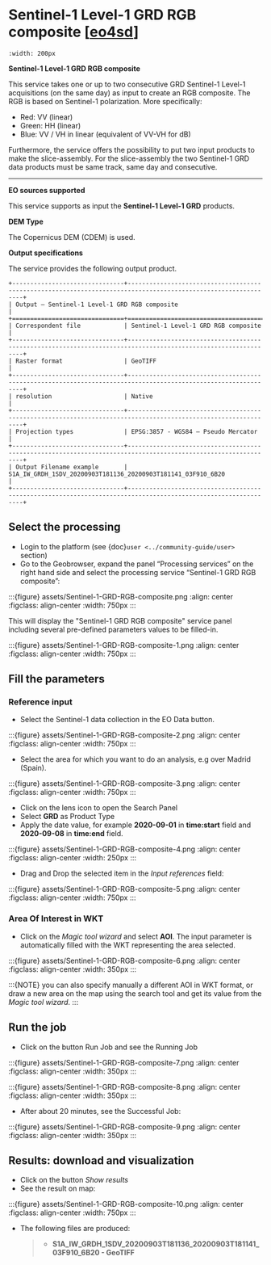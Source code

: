 # Sentinel-1 Level-1 GRD RGB composite \[[eo4sd](https://eo4sd.esa.int/)\]

```{image} assets/Sentinel-1-GRD-RGB-composite-icon.png
:width: 200px
```

**Sentinel-1 Level-1 GRD RGB composite**

This service takes one or up to two consecutive GRD Sentinel-1 Level-1 acquisitions (on the same day) as input to create an RGB composite.
The RGB is based on Sentinel-1 polarization. More specifically:

- Red: VV (linear)
- Green: HH (linear)
- Blue: VV / VH in linear (equivalent of VV-VH for dB)

Furthermore, the service offers the possibility to put two input products to make the slice-assembly. For the slice-assembly the two Sentinel-1 GRD data products must be same track, same day and consecutive.

______________________________________________________________________

**EO sources supported**

This service supports as input the **Sentinel-1 Level-1 GRD** products.

**DEM Type**

The Copernicus DEM (CDEM) is used.

**Output specifications**

The service provides the following output product.

```{eval-rst}
+-------------------------------+---------------------------------------------------------------------------------------------------------------+
| Output – Sentinel-1 Level-1 GRD RGB composite                                                                                                 |
+===============================+===============================================================================================================+
| Correspondent file            | Sentinel-1 Level-1 GRD RGB composite                                                                          |
+-------------------------------+---------------------------------------------------------------------------------------------------------------+
| Raster format                 | GeoTIFF                                                                                                       |
+-------------------------------+---------------------------------------------------------------------------------------------------------------+
| resolution                    | Native                                                                                                        |
+-------------------------------+---------------------------------------------------------------------------------------------------------------+
| Projection types              | EPSG:3857 - WGS84 – Pseudo Mercator                                                                           |
+-------------------------------+---------------------------------------------------------------------------------------------------------------+
| Output Filename example       | S1A_IW_GRDH_1SDV_20200903T181136_20200903T181141_03F910_6B20                                                  |
+-------------------------------+---------------------------------------------------------------------------------------------------------------+
```

## Select the processing

- Login to the platform (see {doc}`user <../community-guide/user>` section)
- Go to the Geobrowser, expand the panel “Processing services” on the right hand side and select the processing service “Sentinel-1 GRD RGB composite”:

:::{figure} assets/Sentinel-1-GRD-RGB-composite.png
:align: center
:figclass: align-center
:width: 750px
:::

This will display the "Sentinel-1 GRD RGB composite" service panel including several pre-defined parameters values to be filled-in.

:::{figure} assets/Sentinel-1-GRD-RGB-composite-1.png
:align: center
:figclass: align-center
:width: 750px
:::

## Fill the parameters

### Reference input

- Select the Sentinel-1 data collection in the EO Data button.

:::{figure} assets/Sentinel-1-GRD-RGB-composite-2.png
:align: center
:figclass: align-center
:width: 750px
:::

- Select the area for which you want to do an analysis, e.g over Madrid (Spain).

:::{figure} assets/Sentinel-1-GRD-RGB-composite-3.png
:align: center
:figclass: align-center
:width: 750px
:::

- Click on the lens icon to open the Search Panel
- Select **GRD** as Product Type
- Apply the date value, for example **2020-09-01** in **time:start** field and **2020-09-08** in **time:end** field.

:::{figure} assets/Sentinel-1-GRD-RGB-composite-4.png
:align: center
:figclass: align-center
:width: 250px
:::

- Drag and Drop the selected item in the *Input references* field:

:::{figure} assets/Sentinel-1-GRD-RGB-composite-5.png
:align: center
:figclass: align-center
:width: 750px
:::

### Area Of Interest in WKT

- Click on the *Magic tool wizard* and select **AOI**. The input parameter is automatically filled with the WKT representing the area selected.

:::{figure} assets/Sentinel-1-GRD-RGB-composite-6.png
:align: center
:figclass: align-center
:width: 350px
:::

:::{NOTE}
you can also specify manually a different AOI in WKT format, or draw a new area on the map using the search tool and get its value from the *Magic tool wizard*.
:::

## Run the job

- Click on the button Run Job and see the Running Job

:::{figure} assets/Sentinel-1-GRD-RGB-composite-7.png
:align: center
:figclass: align-center
:width: 350px
:::

:::{figure} assets/Sentinel-1-GRD-RGB-composite-8.png
:align: center
:figclass: align-center
:width: 350px
:::

- After about 20 minutes, see the Successful Job:

:::{figure} assets/Sentinel-1-GRD-RGB-composite-9.png
:align: center
:figclass: align-center
:width: 350px
:::

## Results: download and visualization

- Click on the button *Show results*
- See the result on map:

:::{figure} assets/Sentinel-1-GRD-RGB-composite-10.png
:align: center
:figclass: align-center
:width: 750px
:::

- The following files are produced:

  > - **S1A_IW_GRDH_1SDV_20200903T181136_20200903T181141_03F910_6B20 - GeoTIFF**
